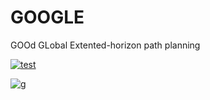 # GOOGLE
GOOd GLobal Extented-horizon path planning


[![test](https://youtu.be/hmwsmIRSFyo)](https://youtu.be/hmwsmIRSFyo)

[![g](https://youtu.be/RKGvPLiX6o0)](https://youtu.be/RKGvPLiX6o0)
